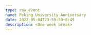 ```yaml
---
type: raw_event
name: Peking University Anniversary
date: 2022-05-04T23:59:59+8:49
description: <One week break>
---
```

